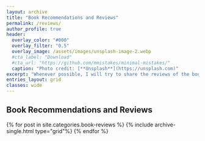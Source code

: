 ```yaml
---
layout: archive
title: "Book Recommendations and Reviews"
permalink: /reviews/
author_profile: true
header:
  overlay_color: "#000"
  overlay_filter: "0.5"
  overlay_image: /assets/images/unsplash-image-2.webp
  #cta_label: "Download"
  #cta_url: "https://github.com/mmistakes/minimal-mistakes/"
  caption: "Photo credit: [**Unsplash**](https://unsplash.com)"
excerpt: "Whenever possible, I will try to share the reviews of the books I have read."
entries_layout: grid
classes: wide
---
```


<h2>Book Recommendations and Reviews</h2>
{% for post in site.categories.book-reviews %}
  {% include archive-single.html type="grid"%}
{% endfor %}

<!-- type="grid" ekleyince post'lara thumnail ekleniyor. Bak: https://github.com/mmistakes/minimal-mistakes/issues/892 -->
